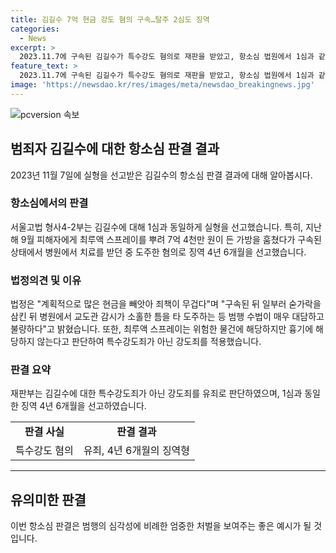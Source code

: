 ```yaml
---
title: 김길수 7억 현금 강도 혐의 구속…탈주 2심도 징역
categories:
  - News
excerpt: >
  2023.11.7에 구속된 김길수가 특수강도 혐의로 재판을 받았고, 항소심 법원에서 1심과 같이 징역 4년 6개월이 선고되었다. 지난해 9월에 최루액 스프레이를 이용해 7억 4천만 원이 든 가방을 훔치고, 구속 중 병원에서 도주한 혐의를 받았다. 재판부는 범행의 계획성과 대담한 수법을 지적했지만, 특수강도죄 대신 강도죄를 유죄로 인정했다.
feature_text: >
  2023.11.7에 구속된 김길수가 특수강도 혐의로 재판을 받았고, 항소심 법원에서 1심과 같이 징역 4년 6개월이 선고되었다. 지난해 9월에 최루액 스프레이를 이용해 7억 4천만 원이 든 가방을 훔치고, 구속 중 병원에서 도주한 혐의를 받았다. 재판부는 범행의 계획성과 대담한 수법을 지적했지만, 특수강도죄 대신 강도죄를 유죄로 인정했다.
image: 'https://newsdao.kr/res/images/meta/newsdao_breakingnews.jpg'
---
```


<p><img src="https://newsdao.kr/res/images/meta/newsdao_breakingnews.jpg" alt="pcversion 속보" /></p>

<h2 data-ke-size="size26">범죄자 김길수에 대한 항소심 판결 결과</h2>

<p data-ke-size="size16">2023년 11월 7일에 실형을 선고받은 김길수의 항소심 판결 결과에 대해 알아봅시다.</p>

<h3>항소심에서의 판결</h3>

<p data-ke-size="size16">서울고법 형사4-2부는 김길수에 대해 1심과 동일하게 실형을 선고했습니다. 특히, 지난해 9월 피해자에게 최루액 스프레이를 뿌려 7억 4천만 원이 든 가방을 훔쳤다가 구속된 상태에서 병원에서 치료를 받던 중 도주한 혐의로 징역 4년 6개월을 선고했습니다.</p>

<h3>법정의견 및 이유</h3>

<p data-ke-size="size16">법정은 "계획적으로 많은 현금을 빼앗아 죄책이 무겁다"며 "구속된 뒤 일부러 숟가락을 삼킨 뒤 병원에서 교도관 감시가 소홀한 틈을 타 도주하는 등 범행 수법이 매우 대담하고 불량하다"고 밝혔습니다. 또한, 최루액 스프레이는 위험한 물건에 해당하지만 흉기에 해당하지 않는다고 판단하여 특수강도죄가 아닌 강도죄를 적용했습니다.</p>

<h3>판결 요약</h3>

<p data-ke-size="size16">재판부는 김길수에 대한 특수강도죄가 아닌 강도죄를 유죄로 판단하였으며, 1심과 동일한 징역 4년 6개월을 선고하였습니다.</p>

<table>
    <tbody>
        <tr>
            <td style="text-align: center; height: 17px;"><b>판결 사실</b></td>
            <td style="text-align: center; height: 17px;"><b>판결 결과</b></td>
        </tr>
        <tr>
            <td style="text-align: center; height: 17px;">특수강도 혐의</td>
            <td style="text-align: center; height: 17px;">유죄, 4년 6개월의 징역형</td>
        </tr>
    </tbody>
</table>

<hr>

<h2 data-ke-size="size26">유의미한 판결</h2>

<p data-ke-size="size16">이번 항소심 판결은 범행의 심각성에 비례한 엄중한 처벌을 보여주는 좋은 예시가 될 것입니다.</p>

